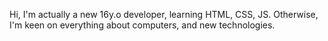 Hi, I'm actually a new 16y.o developer, learning HTML, CSS, JS.
Otherwise, I'm keen on everything about computers, and new technologies.

